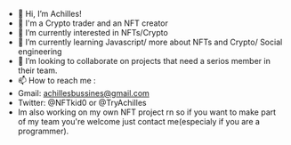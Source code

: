 - 👋 Hi, I’m Achilles!
- 🚀 I'm a Crypto trader and an NFT creator
- 👀 I’m currently interested in NFTs/Crypto
- 🌱 I’m currently learning Javascript/ more about NFTs and Crypto/ Social engineering 
- 💞️ I’m looking to collaborate on projects that need a serios member in their team.
- 📫 How to reach me :
- Gmail: achillesbussines@gmail.com
- Twitter: @NFTkid0 or @TryAchilles
- Im also working on my own NFT project rn so if you want to make part of my team you're welcome just contact me(especialy if you are a programmer).

<!---
Achillesnft/Achillesnft is a ✨ special ✨ repository because its `README.md` (this file) appears on your GitHub profile.
You can click the Preview link to take a look at your changes.
--->
